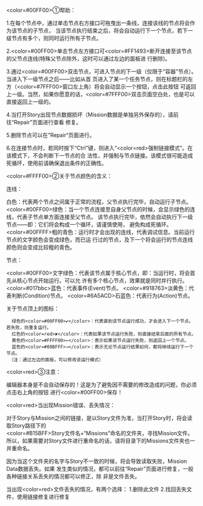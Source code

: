 <color=#00FF00>①帮助</color>：

1.在每个节点中，通过单击节点右方接口可拖曳出一条线，连接该线的节点将会作为该节点的子节点，
   当该节点执行结束之后，将会自动运行下一个节点，若下一级节点有多个，则同时运行所有子节点。

2.<color=#00FF00>单击</color>节点左方接口可<color=#FF1493>断开</color>连接至该节点的父节点连线(特殊父节点除外，这时可以通过左边的面板进
   行删除)。

3.通过<color=#00FF00>双击</color>节点，可进入节点的下一级（仅限于“容器”节点）。当进入下一级节点之后——比如从首
   页进入了某一个任务节点，则在标题栏的左方（<color=#7FFF00>窗口左上角</color>）将会自动显示一个按钮，点击此按钮
   可返回上一级。当然，如果你愿意的话，<color=#7FFF00>双击页面空白处</color>，也是可以直接返回上一级的。

4.当打开Story出现节点数据损坏（Mission数据是单独另外保存的），请前往“Repair”页面进行查看
   修复。

5.删除节点可以在”Repair“页面进行。

6.在连接节点时，若同时按下“Ctrl”键，则进入“<color=red>强制链接模式</color>”。在该模式下，不会判断下一节点的合
   法性，并强制与节点链接。该模式很可能造成死循环，使用前请确保退出条件的正确性。

<color=#FFFF00>②关于节点颜色的含义</color>：

   连线：

   白色：代表两个节点之间属于正常的流程，父节点执行完毕，自动运行子节点。
   <color=#00FF00>绿色</color>：当一个节点连接至自身父节点的时候，会显示绿色的连线，代表子节点单方面连接至父节点。
            该节点执行完毕，依然会自动执行下一级节点——即：它们将会构成一个循环，请谨慎使用，
            避免构成死循环。
   <color=#00FFFF>粗的青色</color>：运行时才会出现的连线，代表调试信息。当前运行节点的文字颜色会变成绿色，而已运
                  行过的节点，及下一个将会运行的节点连线颜色则会变成比较粗的青色。

   节点：

   <color=#00FF00>文字绿色</color>：代表该节点属于核心节点，即：当运行时，将会首先从核心节点开始运行。可以允
                  许有多个核心节点，效果就是同时并行执行。
   <color=#017bbc>蓝色</color>：代表事件(Event)节点。
   <color=#918763>淡黄色</color>：代表判断(Condition)节点。
   <color=#6A5ACD>石蓝色</color>：代表行为(Action)节点。

   关于节点顶上的图标：

      绿色的<color=#00FF00>✔</color>：代表直到该节点运行成功，才会进入下一个节点。若失败，则重复运行。
      红色的<color=red>✘</color>：代表如果该节点运行失败，则直接结束后面的所有节点。
      黄色的<color=#FFFF00>←</color>：表示如果该节点运行失败，则返回上一个节点。
      蓝色的<color=#00BFFF>→</color>：表示无论节点运行结果如何，都将继续运行下一个节点。
     （注：通过左边的面板，可以修改该运行模式）

<color=red>③注意</color>：

   编辑器本身是不会自动保存的！这是为了避免因不需要的修改造成的问题，你必须点击右上角的按钮
   进行<color=#00FF00>保存</color>！

   <color=red>当出现Mission错误、丢失情况</color>：

   对于Story与Mission之间的链接，是以Story文件为准，当打开Story时，将会读取Story路径下的  
   <color=#B15BFF>Story文件名+“Missions”</color>命名的文件夹，寻找Mission文件。
   所以，如果需要对Story文件进行重命名的话，请将目录下的Missions文件夹也一并重命名。

   因为当这个文件夹的名字与Story不一致的时候，将会导致读取失败，Mission Data数据丢失。如果
   发生类似的情况，都可以前往“Repair”页面进行修复，一般各种链接关系丢失的情况都可以修正，除
   非是文件丢失。

   当出现<color=red>文件丢失</color>的情况，有两个选择：
     1.删除此文件
     2.找回丢失文件，使用链接修复进行修复